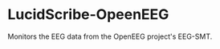LucidScribe-OpeenEEG
====================

Monitors the EEG data from the OpenEEG project's EEG-SMT.